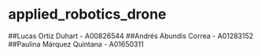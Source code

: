 # applied_robotics_drone

##Lucas Ortiz Duhart -  A00826544
##Andrés Abundis Correa - A01283152
##Paulina Márquez Quintana - A01650311
